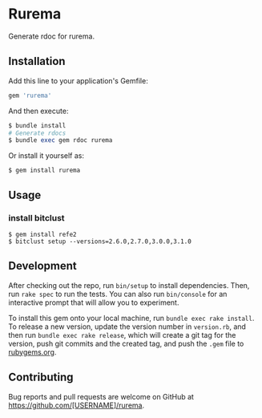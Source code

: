 # Rurema

Generate rdoc for rurema.

## Installation

Add this line to your application's Gemfile:

```ruby
gem 'rurema'
```

And then execute:

```ruby
$ bundle install
# Generate rdocs
$ bundle exec gem rdoc rurema
```

Or install it yourself as:

    $ gem install rurema

## Usage

### install bitclust

```shell
$ gem install refe2
$ bitclust setup --versions=2.6.0,2.7.0,3.0.0,3.1.0
```

## Development

After checking out the repo, run `bin/setup` to install dependencies. Then, run `rake spec` to run the tests. You can also run `bin/console` for an interactive prompt that will allow you to experiment.

To install this gem onto your local machine, run `bundle exec rake install`. To release a new version, update the version number in `version.rb`, and then run `bundle exec rake release`, which will create a git tag for the version, push git commits and the created tag, and push the `.gem` file to [rubygems.org](https://rubygems.org).

## Contributing

Bug reports and pull requests are welcome on GitHub at https://github.com/[USERNAME]/rurema.
